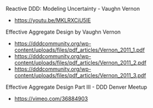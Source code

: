 Reactive DDD: Modeling Uncertainty - Vaughn Vernon
* https://youtu.be/MKLRXCiU5IE

Effective Aggregate Design by Vaughn Vernon
* https://dddcommunity.org/wp-content/uploads/files/pdf_articles/Vernon_2011_1.pdf
* https://dddcommunity.org/wp-content/uploads/files/pdf_articles/Vernon_2011_2.pdf
* https://dddcommunity.org/wp-content/uploads/files/pdf_articles/Vernon_2011_3.pdf

Effective Aggregate Design Part III - DDD Denver Meetup
* https://vimeo.com/36884903

